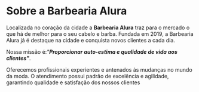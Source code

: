 <DOCTYPE html>
<html>
 <charset= "UTF-8">
<h1> Sobre a Barbearia Alura</h1>

 <p>Localizada no coração da cidade a <strong>Barbearia Alura</strong> traz para o mercado o que há de melhor para o seu cabelo e barba. Fundada em 2019, a Barbearia Alura já é destaque na cidade e conquista novos clientes a cada dia.</p>

 <p>Nossa missão é:<em>"<strong>Proporcionar auto-estima e qualidade de vida aos clientes"</strong></em>.</p>

 <p>Oferecemos profissionais experientes e antenados às mudanças no mundo da moda. O atendimento possui padrão de excelência e agilidade, garantindo qualidade e satisfação dos nossos clientes</p>
